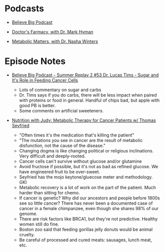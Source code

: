 
# Podcasts

- [Believe Big Podcast](https://antennapod.org/deeplink/subscribe/?url=%68%74%74ps%3A%2F%2Ffeeds.buzzsprout.com%2F1892370.rss&title=Believe+Big+Podcast)
  
- [Doctor's Farmacy, with Dr. Mark Hyman](https://feeds.megaphone.fm/thedoctorsfarmacy)

- [Metabolic Matters, with Dr. Nasha Winters](https://antennapod.org/deeplink/subscribe/?url=%68%74%74ps%3A%2F%2Fanchor.fm%2Fs%2Fe7628774%2Fpodcast%2Frss&title=Metabolic+Matters)

# Episode Notes

- [Believe Big Podcast - Summer Replay 2 #53 Dr. Lucas Tims - Sugar and It's Role in Feeding Cancer Cells](https://www.buzzsprout.com/1892370/episodes/15394373-summer-replay-2-53-dr-lucas-tims-sugar-and-it-s-role-in-feeding-cancer-cells.mp3)
  - Lots of commentary on sugar and carbs
  - Dr. Tims says if you do carbs, there will be less impact when paired with proteins or food in general.  Handful of chips bad, but apple with good PB is better.
  - Some comments on artificial sweeteners.
 
- [Nutrition with Judy:  Metabolic Therapy for Cancer Patients w/ Thomas Seyfried](https://youtu.be/5uyXao8x3_s?si=oTYWbqcB6mUO81ni)
  - "Often times it's the medication that's killing the patient"
  - "The mutations you see in cancer are the result of metabolic disfunction, not the cause of the disease."
  - Changing dogma is like changing political or religious inclinations.  Very difficult and deeply-rooted.
  - Cancer cells can't survive without glucose and/or glutamine
  - Avoid fructose if possible, but it's not as bad as refined glucose.  We have engineered fruit to be over-sweet.
  - Seyfried has the mojo keytone/gluecose meter and methodology.  GKI
  - Metabolic recovery is a lot of work on the part of the patient.  Much harder than sitting for chemo.
  - If cancer is genetic?  Why did our ancestors and people before 1800s see so little cancer?  There has never been a documented case of cancer in a female chimpanzee, even though she shares 98% of our genome.
  - There are risk factors like BRCA1, but they're not predictive.  Healthy women still do fine.
  - Boston zoo said that feeding gorillas jelly donuts would be animal cruelty.
  - Be careful of processed and cured meats:  sausages, lunch meat, etc.

